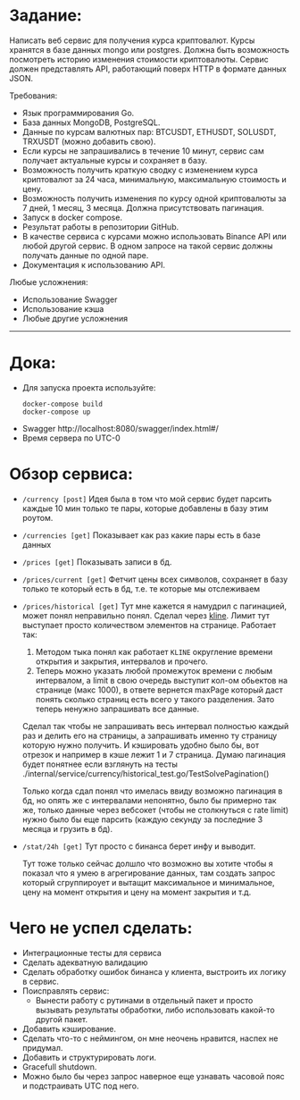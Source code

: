 # Задание:
Написать веб сервис для получения курса криптовалют. 
Курсы хранятся в базе данных mongo или postgres. 
Должна быть возможность посмотреть историю изменения стоимости криптовалюты. 
Сервис должен представлять API, работающий поверх HTTP в формате данных JSON.

Требования:
 - Язык программирования Go.
 - База данных MongoDB, PostgreSQL.
 - Данные по курсам валютных пар: BTCUSDT, ETHUSDT, SOLUSDT, TRXUSDT (можно добавить свою).
 - Если курсы не запрашивались в течение 10 минут, сервис сам получает актуальные курсы и сохраняет в базу.
 - Возможность получить краткую сводку с изменением курса криптовалют за 24 часа, минимальную, максимальную стоимость и цену.
 - Возможность получить изменения по курсу одной криптовалюты за 7 дней, 1 месяц, 3 месяца. Должна присутствовать пагинация.
 - Запуск в docker compose.
 - Результат работы в репозитории GitHub.
 - В качестве сервиса с курсами можно использовать Binance API или любой другой сервис. В одном запросе на такой сервис должны получать данные по одной паре.
 - Документация к использованию API.

Любые усложнения:
 - Использование Swagger
 - Использование кэша
 - Любые другие усложнения

---

# Дока:
 - Для запуска проекта используйте:
    ```
    docker-compose build
    docker-compose up
    ```
 - Swagger http://localhost:8080/swagger/index.html#/
 - Время сервера по UTC-0

# Обзор сервиса:
 - ```/currency [post]```
    Идея была в том что мой сервис будет парсить каждые 10 мин только те пары, которые добавлены в базу этим роутом.
 - ```/currencies [get]```
    Показывает как раз какие пары есть в базе данных
 - ```/prices [get]```
    Показывать записи в бд.
 - ```/prices/current [get]```
    Фетчит цены всех символов, сохраняет в базу только те который есть в бд, т.е. те которые мы отслеживаем
 - ```/prices/historical [get]```
    Тут мне кажется я намудрил с пагинацией, может понял неправильно понял. 
    Сделал через [kline](https://developers.binance.com/docs/binance-spot-api-docs/rest-api#klinecandlestick-data).
    Лимит тут выступает просто количеством элементов на странице.
    Работает так:
    1. Методом тыка понял как работает ```KLINE``` округление времени открытия и закрытия, интервалов и прочего.
    2. Теперь можно указать любой промежуток времени с любым интервалом, а limit  в свою очередь выступит кол-ом обьектов на странице (макс 1000), в ответе вернется maxPage который даст понять сколько страниц есть всего у такого разделения.
    Зато теперь ненужно запрашивать все данные.

    Сделал так чтобы не запрашивать весь интервал полностью каждый раз и делить его на страницы, а запрашивать именно ту страницу которую нужно получить. И кэшировать удобно было бы, вот отрезок и например в кэше лежит 1 и 7 страница.
    Думаю пагинация будет понятнее если взглянуть на тесты ./internal/service/currency/historical_test.go/TestSolvePagination()

    Только когда сдал понял что имелась ввиду возможно пагинация в бд, но опять же с интервалами непонятно, было бы примерно так же, только данные через вебсокет (чтобы не столкнуться с rate limit) нужно было бы еще парсить (каждую секунду за последние 3 месяца и грузить в бд).

 - ```/stat/24h [get]```
    Тут просто с бинанса берет инфу и выводит.

    Тут тоже только сейчас долшло что возможно вы хотите чтобы я показал что я умею в агрегирование данных, там создать запрос который сгруппироует и вытащит максимальное и минимальное, цену на момент открытия и цену на момент закрытия и т.д.

# Чего не успел сделать:
 - Интеграционные тесты для сервиса
 - Сделать адекватную валидацию
 - Сделать обработку ошибок бинанса у клиента, выстроить их логику в сервис.
 - Поисправлять сервис:
    - Вынести работу с рутинами в отдельный пакет и просто вызывать результаты обработки, либо использовать какой-то другой пакет.
 - Добавить кэширование.
 - Сделать что-то с неймингом, он мне неочень нравится, наспех не придумал.
 - Добавить и структурировать логи.
 - Gracefull shutdown.
 - Можно было бы через запрос наверное еще узнавать часовой пояс и подстраивать UTC под него.